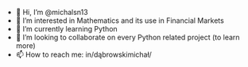 - 👋 Hi, I’m @michalsn13
- 👀 I’m interested in Mathematics and its use in Financial Markets
- 🌱 I’m currently learning Python
- 💞️ I’m looking to collaborate on every Python related project (to learn more)
- 📫 How to reach me: in/dąbrowskimichał/

<!---
michalsn13/michalsn13 is a ✨ special ✨ repository because its `README.md` (this file) appears on your GitHub profile.
You can click the Preview link to take a look at your changes.
--->
